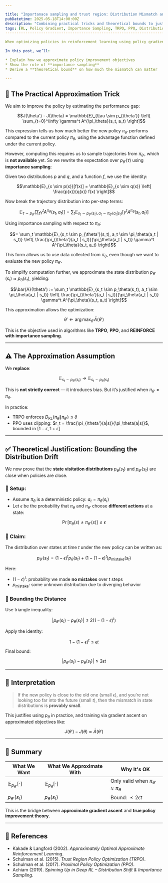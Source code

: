 ```yaml
---

title: "Importanace sampling and trust region: Distribution Mismatch and Why Small Policy Updates Work"
pubDatetime: 2025-05-18T14:00:00Z
description: "Combining practical tricks and theoretical bounds to justify ignoring distribution mismatch in policy gradient updates."
tags: [RL, Policy Gradient, Importance Sampling, TRPO, PPO, Distribution Shift]
--------------------------------------------------------------------------------

When optimizing policies in reinforcement learning using policy gradients, we often evaluate objectives using data from the current policy $\pi_\theta$, even though the objective involves the next policy $\pi_{\theta'}$. This introduces a **distribution mismatch** — and yet, it works well in practice.

In this post, we’ll:

* Explain how we approximate policy improvement objectives
* Show the role of **importance sampling**
* Derive a **theoretical bound** on how much the mismatch can matter

---
```


## 🔁 The Practical Approximation Trick

We aim to improve the policy by estimating the performance gap:

```math
J(\theta') - J(\theta) = \mathbb{E}_{\tau \sim p_{\theta'}} \left[ \sum_{t=0}^\infty \gamma^t A^{\pi_\theta}(s_t, a_t) \right]
```

This expression tells us how much better the new policy $\pi_{\theta'}$ performs compared to the current policy $\pi_\theta$, using the advantage function defined under the current policy.

However, computing this requires us to sample trajectories from $\pi_{\theta'}$, which is **not available** yet. So we rewrite the expectation over $p_{\theta'}(\tau)$ using **importance sampling**:

Given two distributions $p$ and $q$, and a function $f$, we use the identity:

```math
\mathbb{E}_{x \sim p(x)}[f(x)] = \mathbb{E}_{x \sim q(x)} \left[ \frac{p(x)}{q(x)} f(x) \right]
```

Now break the trajectory distribution into per-step terms:

```math
\mathbb{E}_{\tau \sim p_{\theta'}} \left[ \sum_t \gamma^t A^{\pi_\theta}(s_t, a_t) \right] = \sum_t \mathbb{E}_{s_t \sim p_{\theta'}(s_t), a_t \sim \pi_{\theta'}(a_t | s_t)} \left[ \gamma^t A^{\pi_\theta}(s_t, a_t) \right]
```

Using importance sampling with respect to $\pi_\theta$:

```math
= \sum_t \mathbb{E}_{s_t \sim p_{\theta'}(s_t), a_t \sim \pi_\theta(a_t | s_t)} \left[ \frac{\pi_{\theta'}(a_t | s_t)}{\pi_\theta(a_t | s_t)} \gamma^t A^{\pi_\theta}(s_t, a_t) \right]
```

This form allows us to use data collected from $\pi_\theta$, even though we want to evaluate the new policy $\pi_{\theta'}$.

To simplify computation further, we approximate the state distribution $p_{\theta'}(s_t) \approx p_\theta(s_t)$, yielding:

```math
\bar{A}(\theta') := \sum_t \mathbb{E}_{s_t \sim p_\theta(s_t), a_t \sim \pi_\theta(a_t | s_t)} \left[ \frac{\pi_{\theta'}(a_t | s_t)}{\pi_\theta(a_t | s_t)} \gamma^t A^{\pi_\theta}(s_t, a_t) \right]
```

This approximation allows the optimization:

```math
\theta' \leftarrow \arg\max_{\theta'} \bar{A}(\theta')
```

This is the objective used in algorithms like **TRPO**, **PPO**, and **REINFORCE with importance sampling**.

---

## ⚠️ The Approximation Assumption

We **replace**:

```math
\mathbb{E}_{s_t \sim p_{\theta'}(s_t)} \rightarrow \mathbb{E}_{s_t \sim p_\theta(s_t)}
```

This is **not strictly correct** — it introduces bias. But it’s justified when $\pi_{\theta'} \approx \pi_\theta$.

In practice:

* TRPO enforces $D_{\text{KL}}(\pi_\theta \| \pi_{\theta'}) \leq \delta$
* PPO uses clipping: $r_t = \frac{\pi_{\theta'}(a|s)}{\pi_\theta(a|s)}$, bounded in $[1-\epsilon, 1+\epsilon]$

---

## ✅ Theoretical Justification: Bounding the Distribution Drift

We now prove that the **state visitation distributions** $p_{\theta}(s_t)$ and $p_{\theta'}(s_t)$ are close when policies are close.

### 🔹 Setup:

* Assume $\pi_\theta$ is a deterministic policy: $a_t = \pi_\theta(s_t)$
* Let $\epsilon$ be the probability that $\pi_\theta$ and $\pi_{\theta'}$ choose **different actions** at a state:

```math
\Pr[\pi_\theta(s) \neq \pi_{\theta'}(s)] \leq \epsilon
```

### 🔸 Claim:

The distribution over states at time $t$ under the new policy can be written as:

```math
p_{\theta'}(s_t) = (1 - \epsilon)^t p_\theta(s_t) + \left(1 - (1 - \epsilon)^t\right) p_{\text{mistake}}(s_t)
```

Here:

* $(1 - \epsilon)^t$: probability we made **no mistakes** over t steps
* $p_{\text{mistake}}$: some unknown distribution due to diverging behavior

### 🔹 Bounding the Distance

Use triangle inequality:

```math
|p_{\theta'}(s_t) - p_\theta(s_t)| \leq 2 \left(1 - (1 - \epsilon)^t\right)
```

Apply the identity:

```math
1 - (1 - \epsilon)^t \leq \epsilon t
```

Final bound:

```math
|p_{\theta'}(s_t) - p_\theta(s_t)| \leq 2 \epsilon t
```

---

## 🧠 Interpretation

> If the new policy is close to the old one (small $\epsilon$), and you’re not looking too far into the future (small $t$), then the mismatch in state distributions is **provably small**.

This justifies using $p_\theta$ in practice, and training via gradient ascent on approximated objectives like:

```math
J(\theta') - J(\theta) \approx \bar{A}(\theta')
```

---

## 📌 Summary

| What We Want                      | What We Approximate With       | Why It's OK                                        |
| --------------------------------- | ------------------------------ | -------------------------------------------------- |
| $\mathbb{E}_{p_{\theta'}}[\cdot]$ | $\mathbb{E}_{p_\theta}[\cdot]$ | Only valid when $\pi_{\theta'} \approx \pi_\theta$ |
| $p_{\theta'}(s_t)$                | $p_\theta(s_t)$                | Bound: $\leq 2\epsilon t$                          |

This is the bridge between **approximate gradient ascent** and **true policy improvement theory**.

---

## 📖 References

* Kakade & Langford (2002). *Approximately Optimal Approximate Reinforcement Learning*.
* Schulman et al. (2015). *Trust Region Policy Optimization (TRPO)*.
* Schulman et al. (2017). *Proximal Policy Optimization (PPO)*.
* Achiam (2019). *Spinning Up in Deep RL – Distribution Shift & Importance Sampling*.

